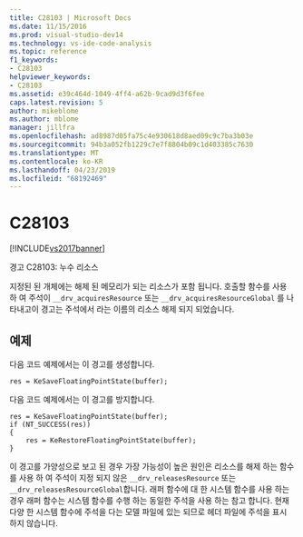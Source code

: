 ```yaml
---
title: C28103 | Microsoft Docs
ms.date: 11/15/2016
ms.prod: visual-studio-dev14
ms.technology: vs-ide-code-analysis
ms.topic: reference
f1_keywords:
- C28103
helpviewer_keywords:
- C28103
ms.assetid: e39c464d-1049-4ff4-a62b-9cad9d3f6fee
caps.latest.revision: 5
author: mikeblome
ms.author: mblome
manager: jillfra
ms.openlocfilehash: ad8987d05fa75c4e930618d8aed09c9c7ba3b03e
ms.sourcegitcommit: 94b3a052fb1229c7e7f8804b09c1d403385c7630
ms.translationtype: MT
ms.contentlocale: ko-KR
ms.lasthandoff: 04/23/2019
ms.locfileid: "68192469"
---
```

# <a name="c28103"></a>C28103
[!INCLUDE[vs2017banner](../includes/vs2017banner.md)]

경고 C28103: 누수 리소스  
  
 지정된 된 개체에는 해제 된 메모리가 되는 리소스가 포함 됩니다. 호출할 함수를 사용 하 여 주석이 `__drv_acquiresResource` 또는 `__drv_acquiresResourceGlobal` 를 나타내고이 경고는 주석에서 라는 이름의 리소스 해제 되지 되었습니다.  
  
## <a name="example"></a>예제  
 다음 코드 예제에서는 이 경고를 생성합니다.  
  
```  
res = KeSaveFloatingPointState(buffer);  
```  
  
 다음 코드 예제에서는 이 경고를 방지합니다.  
  
```  
res = KeSaveFloatingPointState(buffer);  
if (NT_SUCCESS(res))  
{  
    res = KeRestoreFloatingPointState(buffer);  
}  
```  
  
 이 경고를 가양성으로 보고 된 경우 가장 가능성이 높은 원인은 리소스를 해제 하는 함수를 사용 하 여 주석이 지정 되지 않은 `__drv_releasesResource` 또는 `__drv_releasesResourceGlobal`합니다. 래퍼 함수에 대 한 시스템 함수를 사용 하는 경우 래퍼 함수는 시스템 함수를 수행 하는 동일한 주석을 사용 하는 참고 합니다. 현재 다양 한 시스템 함수에 주석을 다는 모델 파일에 있는 되므로 헤더 파일에 주석을 표시 하지 않습니다.
